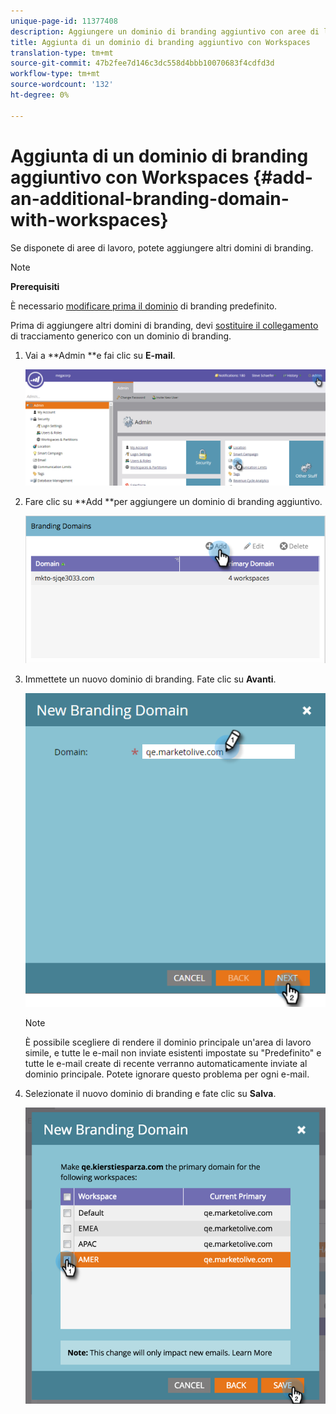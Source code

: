 ```yaml
---
unique-page-id: 11377408
description: Aggiungere un dominio di branding aggiuntivo con aree di lavoro - Documenti Marketo - Documentazione prodotto
title: Aggiunta di un dominio di branding aggiuntivo con Workspaces
translation-type: tm+mt
source-git-commit: 47b2fee7d146c3dc558d4bbb10070683f4cdfd3d
workflow-type: tm+mt
source-wordcount: '132'
ht-degree: 0%

---
```



# Aggiunta di un dominio di branding aggiuntivo con Workspaces {#add-an-additional-branding-domain-with-workspaces}

Se disponete di aree di lavoro, potete aggiungere altri domini di branding.

>[!NOTE]
>
>**Prerequisiti**
>
>È necessario [modificare prima il dominio](edit-your-default-branding-domain.md) di branding predefinito.
>
>Prima di aggiungere altri domini di branding, devi [sostituire il collegamento](edit-your-default-branding-domain-with-workspaces.md) di tracciamento generico con un dominio di branding.

1. Vai a **Admin **e fai clic su **E-mail**.

   ![](assets/image2016-6-29-16-3a42-3a20.png)

1. Fare clic su **Add **per aggiungere un dominio di branding aggiuntivo.

   ![](assets/branding-domains-add-workspaces.png)

1. Immettete un nuovo dominio di branding. Fate clic su **Avanti**.

   ![](assets/new-branding-domain-8-31.png)

   >[!NOTE]
   >
   >È possibile scegliere di rendere il dominio principale un&#39;area di lavoro simile, e tutte le e-mail non inviate esistenti impostate su &quot;Predefinito&quot; e tutte le e-mail create di recente verranno automaticamente inviate al dominio principale. Potete ignorare questo problema per ogni e-mail.

1. Selezionate il nuovo dominio di branding e fate clic su **Salva**.

   ![](assets/image2016-8-12-10-3a52-3a44.png)

